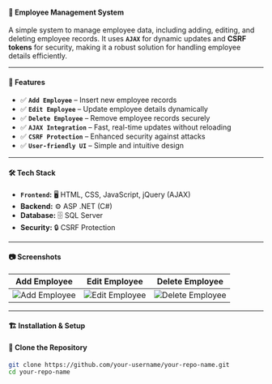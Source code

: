 #### 🏢 Employee Management System

A simple system to manage employee data, including adding, editing, and deleting employee records. It uses **`AJAX`** for dynamic updates and **CSRF tokens** for security, making it a robust solution for handling employee details efficiently.

---

#### 🚀 Features

- ✅ **`Add Employee`** – Insert new employee records  
- ✅ **`Edit Employee`** – Update employee details dynamically  
- ✅ **`Delete Employee`** – Remove employee records securely  
- ✅ **`AJAX Integration`** – Fast, real-time updates without reloading  
- ✅ **`CSRF Protection`** – Enhanced security against attacks  
- ✅ **`User-friendly UI`** – Simple and intuitive design  

---

#### 🛠️ Tech Stack

- **`Frontend`:** 🖥️ HTML, CSS, JavaScript, jQuery (AJAX)  
- **Backend:** ⚙️ ASP .NET (C#)  
- **Database:** 🗄️ SQL Server  
- **Security:** 🔒 CSRF Protection  

---

#### 📷 Screenshots

| Add Employee | Edit Employee | Delete Employee |
|-------------|--------------|---------------|
| ![Add Employee](assets/add_employee.png) | ![Edit Employee](assets/edit_employee.png) | ![Delete Employee](assets/delete_employee.png) |

---

#### 🏗️ Installation & Setup

#### 🔹 Clone the Repository
```sh
git clone https://github.com/your-username/your-repo-name.git
cd your-repo-name

